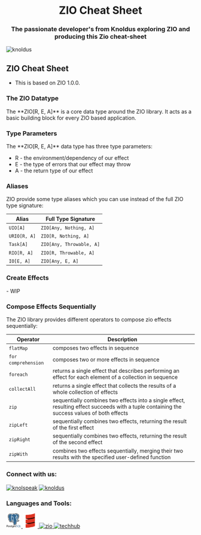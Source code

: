 <h1 align="center">ZIO Cheat Sheet</h1>
<h3 align="center">The passionate developer's from Knoldus exploring ZIO and producing this Zio cheat-sheet</h3>

<p align="left"> <img src="https://komarev.com/ghpvc/?username=knoldus&label=Profile%20views&color=0e75b6&style=flat" alt="knoldus" /> </p>

<h2>ZIO Cheat Sheet</h2>

- This is based on ZIO 1.0.0.

<h3>The ZIO Datatype</h3>
The **ZIO[R, E, A]** is a core data type around the ZIO library. It acts as a basic building block for every ZIO based
application.

<h3>Type Parameters</h3>
The **ZIO[R, E, A]** data type has three type parameters:

- R - the environment/dependency of our effect
- E - the type of errors that our effect may throw
- A - the return type of our effect

<h3>Aliases</h3>
ZIO provide some type aliases which you can use instead of the full ZIO type signature:

| **Alias**    | **Full Type Signature**    |
|--------------|----------------------------|
| `UIO[A]`     | `ZIO[Any, Nothing, A]`     |
| `URIO[R, A]` | `ZIO[R, Nothing, A]`       |
| `Task[A]`    | `ZIO[Any, Throwable, A]`   |
| `RIO[R, A]`  | `ZIO[R, Throwable, A]`     |
| `IO[E, A]`   | `ZIO[Any, E, A]`           |

<h3>Create Effects</h3>
- WIP

<h3>Compose Effects Sequentially</h3>
The ZIO library provides different operators to compose zio effects sequentially:

| **Operator**        | **Description**                                                                                                                              |
|---------------------|----------------------------------------------------------------------------------------------------------------------------------------------|
| `flatMap`           | composes two effects in sequence                                                                                                             |
| `for comprehension` | composes two or more effects in sequence                                                                                                     |
| `foreach`           | returns a single effect that describes performing an effect for each element of a collection in sequence                                     |
| `collectAll`        | returns a single effect that collects the results of a whole collection of effects                                                           |
| `zip`               | sequentially combines two effects into a single effect, resulting effect succeeds with a tuple containing the success values of both effects |
| `zipLeft`           | sequentially combines two effects, returning the result of the first effect                                                                  |
| `zipRight`          | sequentially combines two effects, returning the result of the second effect                                                                 |
| `zipWith`           | combines two effects sequentially, merging their two results with the specified user-defined function                                        |


<h3 align="left">Connect with us:</h3>
<p align="left">
<a href="https://twitter.com/knolspeak" target="blank"><img align="center" src="https://raw.githubusercontent.com/rahuldkjain/github-profile-readme-generator/master/src/images/icons/Social/twitter.svg" alt="knolspeak" height="30" width="40" /></a>
<a href="https://linkedin.com/in/knoldus" target="blank"><img align="center" src="https://raw.githubusercontent.com/rahuldkjain/github-profile-readme-generator/master/src/images/icons/Social/linked-in-alt.svg" alt="knoldus" height="30" width="40" /></a>
</p>

<h3 align="left">Languages and Tools:</h3>
<p align="left"> <a href="https://www.postgresql.org" target="_blank" rel="noreferrer"> <img src="https://raw.githubusercontent.com/devicons/devicon/master/icons/postgresql/postgresql-original-wordmark.svg" alt="postgresql" width="40" height="40"/> </a> <a href="https://www.scala-lang.org" target="_blank" rel="noreferrer"> <img src="https://raw.githubusercontent.com/devicons/devicon/master/icons/scala/scala-original.svg" alt="scala" width="40" height="40"/> </a> <a href="https://zio.dev/" target="_blank" rel="noreferrer"> <img src="https://storage.googleapis.com/knoldus-images/Techhub%20website/zio.png" alt="zio" width="40" height="40"/> </a> <a href="https://techhub.knoldus.com/" target="_blank" rel="noreferrer"> <img src="https://ibb.co/2qxV8DL" alt="techhub" width="40" height="40"/> </a></p>
